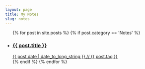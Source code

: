 ```yaml
---
layout: page
title: My Notes
slug: notes
---
```

<ul class="block-list">
  {% for post in site.posts %}
  {% if post.category == 'Notes' %}
  <li>
    <a href="{{ post.url }}" class="link-complex">
      <h3>{{ post.title }}</h3>
      <date class="date">{{ post.date | date_to_long_string }}</date> // <span class="tags">{{ post.tag }}</span>
    </a>
  </li>
  {% endif %}
  {% endfor %}
</ul>